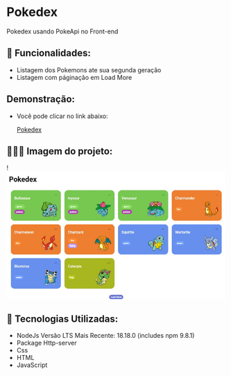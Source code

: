 # Pokedex

Pokedex usando PokeApi no Front-end

## 📱 Funcionalidades: 
- Listagem dos Pokemons ate sua segunda geração
- Listagem com páginação em Load More 

## Demonstração:
- Você pode clicar no link abaixo:

  [Pokedex](https://jennimachado.surge.sh)

## 👩🏻‍💻 Imagem do projeto:


!![Imagem](img.readme/pokedex.jpeg)


## 🤖 Tecnologias Utilizadas:

- NodeJs Versão LTS Mais Recente: 18.18.0 (includes npm 9.8.1)
- Package Http-server
- Css
- HTML
- JavaScript


